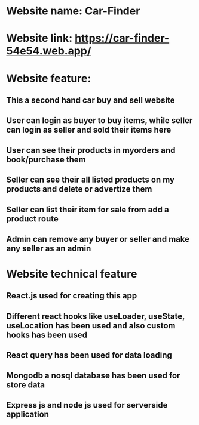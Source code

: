 # Website name: Car-Finder
# Website link: https://car-finder-54e54.web.app/

# Website feature:
## This a second hand car buy and sell website
## User can login as buyer to buy items, while seller can login as seller and sold their items here
## User can see their products in myorders and book/purchase them
## Seller can see their all listed products on my products and delete or advertize them
## Seller can list their item for sale from add a product route
## Admin can remove any buyer or seller and make any seller as an admin

# Website technical feature

## React.js used for creating this app
## Different react hooks like useLoader, useState, useLocation has been used and also custom hooks has been used
## React query has been used for data loading
## Mongodb a nosql database has been used for store data
## Express js and node js used for serverside application

